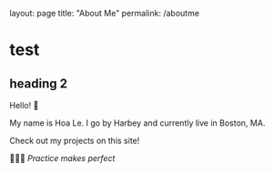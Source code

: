 layout: page
title: "About Me"
permalink: /aboutme

# test

## heading 2

Hello! 👋 

My name is Hoa Le. I go by Harbey and currently live in Boston, MA. 

Check out my projects on this site!


🏃🏻‍➡️ *Practice makes perfect*